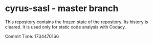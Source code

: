 # cyrus-sasl - master branch

This repository contains the frozen state of the repository.
Its history is cleared. It is used only for static code
analysis with Codacy.

Commit Time: 1734470166